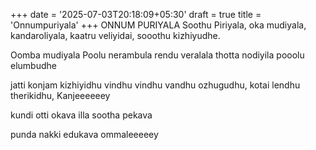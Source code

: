 +++
date = '2025-07-03T20:18:09+05:30'
draft = true
title = 'Onnumpuriyala'
+++
ONNUM PURIYALA
Soothu Piriyala,
oka mudiyala,
kandaroliyala,
kaatru veliyidai,
sooothu kizhiyudhe.

Oomba mudiyala
Poolu nerambula
rendu veralala
thotta nodiyila
pooolu elumbudhe

jatti konjam kizhiyidhu
vindhu vindhu vandhu ozhugudhu,
kotai lendhu therikidhu,
Kanjeeeeeey

kundi otti okava
illa sootha pekava

punda nakki edukava
ommaleeeeey
